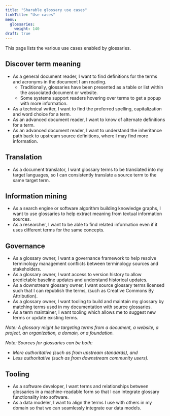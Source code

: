 ```yaml
---
title: "Sharable glossary use cases"
linkTitle: "Use cases"
menu:
  glossaries:
    weight: 140
draft: true
---
```


This page lists the various use cases enabled by glossaries.

## Discover term meaning

* As a general document reader, I want to find definitions for the terms and acronyms in the document I am reading.
    * Traditionally, glossaries have been presented as a table or list within the associated document or website.
    * Some systems support readers hovering over terms to get a popup with more information.
* As a technical writer, I want to find the preferred spelling, capitalization and word choice for a term.
* As an advanced document reader, I want to know of alternate definitions for a term.
* As an advanced document reader, I want to understand the inheritance path back to upstream source definitions, where I may find more information.

## Translation

* As a document translator, I want glossary terms to be translated into my target languages, so I can consistently translate a source term to the same target term.

## Information mining

* As a search engine or software algorithm building knowledge graphs, I want to use glossaries to help extract meaning from textual information sources.
* As a researcher, I want to be able to find related information even if it uses different terms for the same concepts.

## Governance

* As a glossary owner, I want a governance framework to help resolve terminology management conflicts between terminology sources and stakeholders.
* As a glossary owner, I want access to version history to allow predictable baseline updates and understand historical updates.
* As a downstream glossary owner, I want source glossary terms licensed such that I can republish the terms, (such as Creative Commons By Attribution). 
* As a glossary owner, I want tooling to build and maintain my glossary by matching terms used in my documentation with source glossaries.
* As a term maintainer, I want tooling which allows me to suggest new terms or update existing terms.

_Note: A glossary might be targeting terms from a document, a website, a project, an organization, a domain, or a foundation._

_Note: Sources for glossaries can be both:_

* _More authoritative (such as from upstream standards), and_
* _Less authoritative (such as from downstream community users)._

## Tooling

* As a software developer, I want terms and relationships between glossaries in a machine-readable form so that I can integrate glossary functionality into software.
* As a data modeler, I want to align the terms I use with others in my domain so that we can seamlessly integrate our data models.